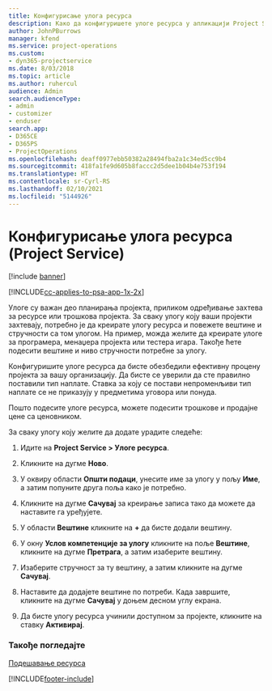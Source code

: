 ```yaml
---
title: Конфигурисање улога ресурса
description: Како да конфигуришете улоге ресурса у апликацији Project Service
author: JohnPBurrows
manager: kfend
ms.service: project-operations
ms.custom:
- dyn365-projectservice
ms.date: 8/03/2018
ms.topic: article
ms.author: ruhercul
audience: Admin
search.audienceType:
- admin
- customizer
- enduser
search.app:
- D365CE
- D365PS
- ProjectOperations
ms.openlocfilehash: deaff0977ebb50382a28494fba2a1c34ed5cc9b4
ms.sourcegitcommit: 418fa1fe9d605b8faccc2d5dee1b04b4e753f194
ms.translationtype: HT
ms.contentlocale: sr-Cyrl-RS
ms.lasthandoff: 02/10/2021
ms.locfileid: "5144926"
---
```

# <a name="configure-resource-roles-project-service"></a>Конфигурисање улога ресурса (Project Service)

[!include [banner](../includes/psa-now-project-operations.md)]

[!INCLUDE[cc-applies-to-psa-app-1x-2x](../includes/cc-applies-to-psa-app-1x-2x.md)]

Улоге су важан део планирања пројекта, приликом одређивање захтева за ресурсе или трошкова пројекта. За сваку улогу коју ваши пројекти захтевају, потребно је да креирате улогу ресурса и повежете вештине и стручности са том улогом. На пример, можда желите да креирате улоге за програмера, менаџера пројекта или тестера игара. Такође ћете подесити вештине и ниво стручности потребне за улогу.  
  
 Конфигуришите улоге ресурса да бисте обезбедили ефективну процену пројекта за вашу организацију.  Да бисте се уверили да сте правилно поставили тип наплате. Ставка за коју се постави непроменљиви тип наплате се не приказују у предметима уговора или понуда.  
  
 Пошто подесите улоге ресурса, можете подесити трошкове и продајне цене са ценовником.  
  
 За сваку улогу коју желите да додате урадите следеће:  
  
1.  Идите на **Project Service > Улоге ресурса**.  
  
2.  Кликните на дугме **Ново**.  
  
3.  У оквиру области **Општи подаци**, унесите име за улогу у пољу **Име**, а затим попуните друга поља како је потребно.  
  
4.  Кликните на дугме **Сачувај** за креирање записа тако да можете да наставите га уређујете.  
  
5.  У области **Вештине** кликните на **+** да бисте додали вештину.  
  
6.  У окну **Услов компетенције за улогу** кликните на поље **Вештине**, кликните на дугме **Претрага**, а затим изаберите вештину.  
  
7.  Изаберите стручност за ту вештину, а затим кликните на дугме **Сачувај**.  
  
8.  Наставите да додајете вештине по потреби. Када завршите, кликните на дугме **Сачувај** у доњем десном углу екрана.  
  
9. Да бисте улогу ресурса учинили доступном за пројекте, кликните на ставку **Активирај**.  
  
### <a name="see-also"></a>Такође погледајте  
 [Подешавање ресурса](../psa/set-up-resources.md)


[!INCLUDE[footer-include](../includes/footer-banner.md)]